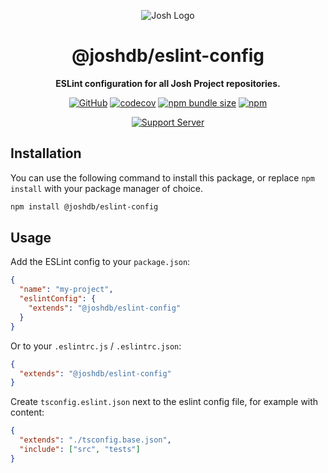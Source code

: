 <div align="center">

![Josh Logo](https://evie.codes/josh-light.png)

# @joshdb/eslint-config

**ESLint configuration for all Josh Project repositories.**

[![GitHub](https://img.shields.io/github/license/josh-development/utilities)](https://github.com/josh-development/utilities/blob/main/LICENSE.md)
[![codecov](https://codecov.io/gh/josh-development/utilities/branch/main/graph/badge.svg?token=JnJcjxqT3k)](https://codecov.io/gh/josh-development/utilities)
[![npm bundle size](https://img.shields.io/bundlephobia/min/@joshdb/eslint-config?logo=webpack&style=flat-square)](https://bundlephobia.com/result?p=@joshdb/eslint-config)
[![npm](https://img.shields.io/npm/v/@joshdb/eslint-config?color=crimson&logo=npm&style=flat-square)](https://www.npmjs.com/package/@joshdb/eslint-config)

[![Support Server](https://discord.com/api/guilds/298508738623438848/embed.png?style=banner2)](https://discord.gg/N7ZKH3P)

</div>

## Installation

You can use the following command to install this package, or replace `npm install` with your package manager of choice.

```sh
npm install @joshdb/eslint-config
```

## Usage

Add the ESLint config to your `package.json`:

```json
{
  "name": "my-project",
  "eslintConfig": {
    "extends": "@joshdb/eslint-config"
  }
}
```

Or to your `.eslintrc.js` / `.eslintrc.json`:

```json
{
  "extends": "@joshdb/eslint-config"
}
```

Create `tsconfig.eslint.json` next to the eslint config file, for example with content:

```json
{
  "extends": "./tsconfig.base.json",
  "include": ["src", "tests"]
}
```
